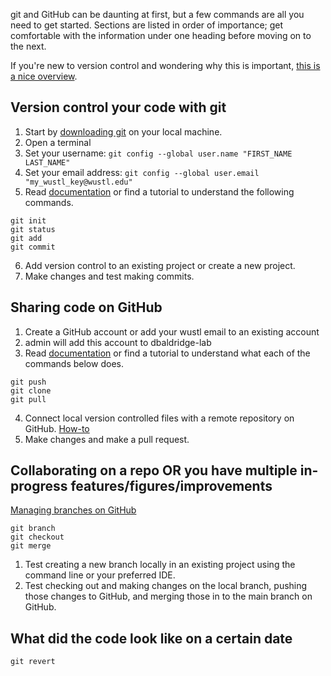 git and GitHub can be daunting at first, but a few commands are all you need to get started. Sections are listed in order of importance; get comfortable with the information under one heading before moving on to the next. 

If you're new to version control and wondering why this is important, [this is a nice overview](https://journals.plos.org/ploscompbiol/article?id=10.1371/journal.pcbi.1004668).

## Version control your code with git
1. Start by [downloading git](https://git-scm.com/downloads) on your local machine.
2. Open a terminal
3. Set your username: `git config --global user.name "FIRST_NAME LAST_NAME"`
4. Set your email address: `git config --global user.email "my_wustl_key@wustl.edu"`
5. Read [documentation](https://git-scm.com/docs) or find a tutorial to understand the following commands.
```
git init
git status
git add
git commit
```
6. Add version control to an existing project or create a new project.
7. Make changes and test making commits.

## Sharing code on GitHub
1. Create a GitHub account or add your wustl email to an existing account
2. admin will add this account to dbaldridge-lab
3. Read [documentation](https://git-scm.com/docs) or find a tutorial to understand what each of the commands below does.
```
git push
git clone
git pull
```
4. Connect local version controlled files with a remote repository on GitHub. [How-to](https://docs.github.com/en/get-started/getting-started-with-git/managing-remote-repositories)
5. Make changes and make a pull request.

## Collaborating on a repo OR you have multiple in-progress features/figures/improvements
[Managing branches on GitHub](https://docs.github.com/en/get-started/start-your-journey/hello-world)
```
git branch
git checkout
git merge
```
1. Test creating a new branch locally in an existing project using the command line or your preferred IDE.
2. Test checking out and making changes on the local branch, pushing those changes to GitHub, and merging those in to the main branch on GitHub.

## What did the code look like on a certain date
```
git revert
```


